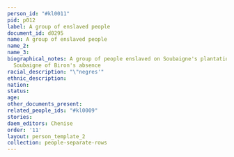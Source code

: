 ```yaml
---
person_id: "#kl0011"
pid: p012
label: A group of enslaved people
document_id: d0295
name: A group of enslaved people
name_2: 
name_3: 
biographical_notes: A group of people enslaved on Soubaigne's plantation who informed
  Soubaigne of Biron's absence
racial_description: "\"negres'"
ethnic_description: 
nation: 
status: 
age: 
other_documents_present: 
related_people_ids: "#kl0009"
stories: 
daem_editors: Chenise
order: '11'
layout: person_template_2
collection: people-separate-rows
---
```

